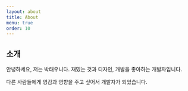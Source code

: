 ```yaml
---
layout: about
title: About
menu: true
order: 10
---
```


## 소개

안녕하세요, 저는 박태우니다. 재밌는 것과 디자인, 개발을 좋아하는 개발자입니다.

다른 사람들에게 영감과 영향을 주고 싶어서 개발자가 되었습니다.
